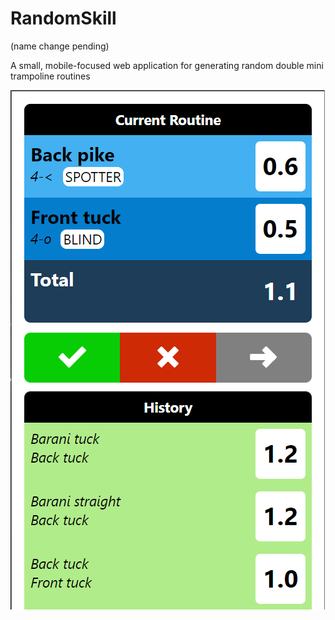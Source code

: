 # RandomSkill
(name change pending)

A small, mobile-focused web application for generating random double mini trampoline routines

![Screenshot from RandomSkill Application](./public/AppScreenshot.png)
